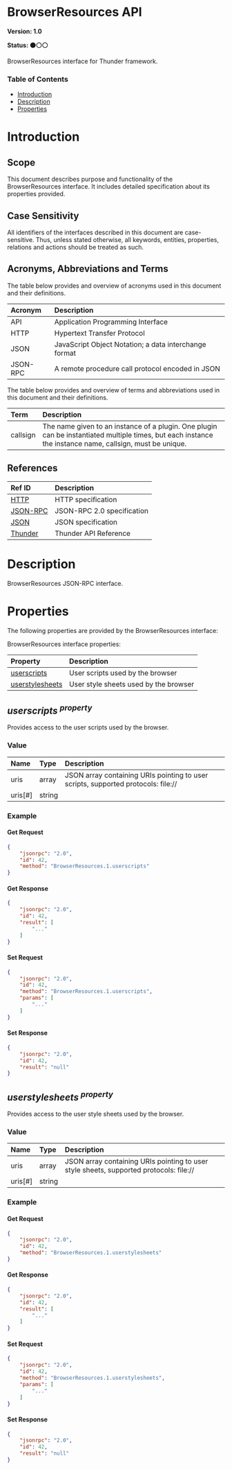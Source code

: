 <!-- Generated automatically, DO NOT EDIT! -->
<a name="head.BrowserResources_API"></a>
# BrowserResources API

**Version: 1.0**

**Status: :black_circle::white_circle::white_circle:**

BrowserResources interface for Thunder framework.

### Table of Contents

- [Introduction](#head.Introduction)
- [Description](#head.Description)
- [Properties](#head.Properties)

<a name="head.Introduction"></a>
# Introduction

<a name="head.Scope"></a>
## Scope

This document describes purpose and functionality of the BrowserResources interface. It includes detailed specification about its properties provided.

<a name="head.Case_Sensitivity"></a>
## Case Sensitivity

All identifiers of the interfaces described in this document are case-sensitive. Thus, unless stated otherwise, all keywords, entities, properties, relations and actions should be treated as such.

<a name="head.Acronyms,_Abbreviations_and_Terms"></a>
## Acronyms, Abbreviations and Terms

The table below provides and overview of acronyms used in this document and their definitions.

| Acronym | Description |
| :-------- | :-------- |
| <a name="acronym.API">API</a> | Application Programming Interface |
| <a name="acronym.HTTP">HTTP</a> | Hypertext Transfer Protocol |
| <a name="acronym.JSON">JSON</a> | JavaScript Object Notation; a data interchange format |
| <a name="acronym.JSON-RPC">JSON-RPC</a> | A remote procedure call protocol encoded in JSON |

The table below provides and overview of terms and abbreviations used in this document and their definitions.

| Term | Description |
| :-------- | :-------- |
| <a name="term.callsign">callsign</a> | The name given to an instance of a plugin. One plugin can be instantiated multiple times, but each instance the instance name, callsign, must be unique. |

<a name="head.References"></a>
## References

| Ref ID | Description |
| :-------- | :-------- |
| <a name="ref.HTTP">[HTTP](http://www.w3.org/Protocols)</a> | HTTP specification |
| <a name="ref.JSON-RPC">[JSON-RPC](https://www.jsonrpc.org/specification)</a> | JSON-RPC 2.0 specification |
| <a name="ref.JSON">[JSON](http://www.json.org/)</a> | JSON specification |
| <a name="ref.Thunder">[Thunder](https://github.com/WebPlatformForEmbedded/Thunder/blob/master/doc/WPE%20-%20API%20-%20WPEFramework.docx)</a> | Thunder API Reference |

<a name="head.Description"></a>
# Description

BrowserResources JSON-RPC interface.

<a name="head.Properties"></a>
# Properties

The following properties are provided by the BrowserResources interface:

BrowserResources interface properties:

| Property | Description |
| :-------- | :-------- |
| [userscripts](#property.userscripts) | User scripts used by the browser |
| [userstylesheets](#property.userstylesheets) | User style sheets used by the browser |


<a name="property.userscripts"></a>
## *userscripts <sup>property</sup>*

Provides access to the user scripts used by the browser.

### Value

| Name | Type | Description |
| :-------- | :-------- | :-------- |
| uris | array | JSON array containing URIs pointing to user scripts, supported protocols: file:// |
| uris[#] | string |  |

### Example

#### Get Request

```json
{
    "jsonrpc": "2.0",
    "id": 42,
    "method": "BrowserResources.1.userscripts"
}
```

#### Get Response

```json
{
    "jsonrpc": "2.0",
    "id": 42,
    "result": [
        "..."
    ]
}
```

#### Set Request

```json
{
    "jsonrpc": "2.0",
    "id": 42,
    "method": "BrowserResources.1.userscripts",
    "params": [
        "..."
    ]
}
```

#### Set Response

```json
{
    "jsonrpc": "2.0",
    "id": 42,
    "result": "null"
}
```

<a name="property.userstylesheets"></a>
## *userstylesheets <sup>property</sup>*

Provides access to the user style sheets used by the browser.

### Value

| Name | Type | Description |
| :-------- | :-------- | :-------- |
| uris | array | JSON array containing URIs pointing to user style sheets, supported protocols: file:// |
| uris[#] | string |  |

### Example

#### Get Request

```json
{
    "jsonrpc": "2.0",
    "id": 42,
    "method": "BrowserResources.1.userstylesheets"
}
```

#### Get Response

```json
{
    "jsonrpc": "2.0",
    "id": 42,
    "result": [
        "..."
    ]
}
```

#### Set Request

```json
{
    "jsonrpc": "2.0",
    "id": 42,
    "method": "BrowserResources.1.userstylesheets",
    "params": [
        "..."
    ]
}
```

#### Set Response

```json
{
    "jsonrpc": "2.0",
    "id": 42,
    "result": "null"
}
```

